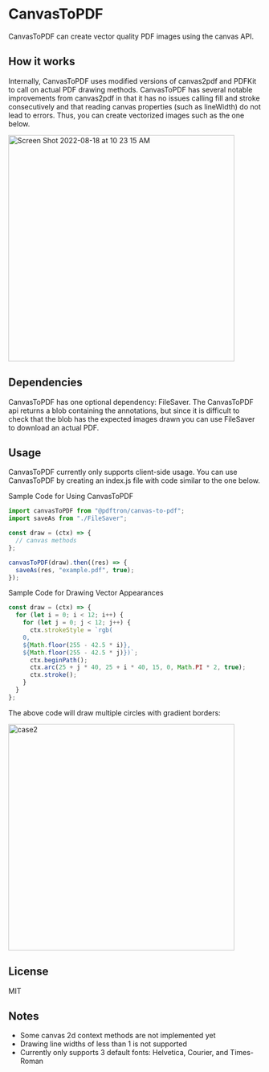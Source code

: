 # CanvasToPDF

CanvasToPDF can create vector quality PDF images using the canvas API.

## How it works

Internally, CanvasToPDF uses modified versions of canvas2pdf and PDFKit to call on actual PDF drawing methods. CanvasToPDF has several notable improvements from canvas2pdf in that it has no issues calling fill and stroke consecutively and that reading canvas properties (such as lineWidth) do not lead to errors. Thus, you can create vectorized images such as the one below.

<img width="450" alt="Screen Shot 2022-08-18 at 10 23 15 AM" src="https://user-images.githubusercontent.com/70789275/185456754-0e54f33e-5c88-41cb-8821-3876f1ff5c4e.png">

## Dependencies

CanvasToPDF has one optional dependency: FileSaver. The CanvasToPDF api returns a blob containing the annotations, but since it is difficult to check that the blob has the expected images drawn you can use FileSaver to download an actual PDF.

## Usage

CanvasToPDF currently only supports client-side usage. You can use CanvasToPDF by creating an index.js file with code similar to the one below.

Sample Code for Using CanvasToPDF

```js
import canvasToPDF from "@pdftron/canvas-to-pdf";
import saveAs from "./FileSaver";

const draw = (ctx) => {
  // canvas methods
};

canvasToPDF(draw).then((res) => {
  saveAs(res, "example.pdf", true);
});
```

Sample Code for Drawing Vector Appearances

```js
const draw = (ctx) => {
  for (let i = 0; i < 12; i++) {
    for (let j = 0; j < 12; j++) {
      ctx.strokeStyle = `rgb(
    0,
    ${Math.floor(255 - 42.5 * i)},
    ${Math.floor(255 - 42.5 * j)})`;
      ctx.beginPath();
      ctx.arc(25 + j * 40, 25 + i * 40, 15, 0, Math.PI * 2, true);
      ctx.stroke();
    }
  }
};
```

The above code will draw multiple circles with gradient borders:

<img width="450" alt="case2" src="https://user-images.githubusercontent.com/70789275/180508978-1b147c6d-746a-4ae9-a58b-67f41dc2ee5b.png">

## License

MIT

## Notes

- Some canvas 2d context methods are not implemented yet
- Drawing line widths of less than 1 is not supported
- Currently only supports 3 default fonts: Helvetica, Courier, and Times-Roman
